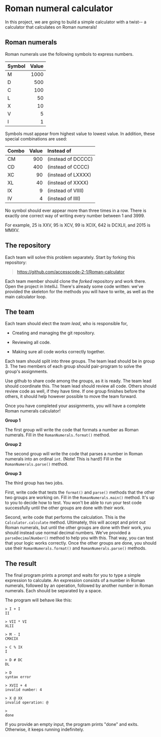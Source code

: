 Roman numeral calculator
==

In this project, we are going to build a simple calculator with a twist-- a 
calculator that calculates on Roman numerals!


Roman numerals
--

Roman numerals use the following symbols to express numbers.

  Symbol | Value
  :------|-----:
  M      |  1000
  D      |   500
  C      |   100
  L      |    50
  X      |    10
  V      |     5
  I      |     1

Symbols must appear from highest value to lowest value.
In addition, these special combinations are used:

  Combo  | Value| Instead of
  :------|-----:|:------------------
  CM     |  900 | (instead of DCCCC)
  CD     |  400 | (instead of CCCC)
  XC     |   90 | (instead of LXXXX)
  XL     |   40 | (instead of XXXX)
  IX     |    9 | (instead of VIIII)
  IV     |    4 | (instead of IIII)

No symbol should ever appear more than three times in a row.  There is exactly
one correct way of writing every number between 1 and 3999.

For example, 25 is XXV, 95 is XCV, 99 is XCIX, 642 is DCXLII, and 2015 is MMXV.


The repository
--

Each team will solve this problem separately.  Start by forking this repository:

>  https://github.com/accesscode-2-1/Roman-calculator

Each team member should clone the _forked_ repository and work there.  Open the
project in IntelliJ.  There's already some code written: we've provided
the skeleton for the methods you will have to write, as well as the main 
calculator loop.  


The team
--

Each team should elect the _team lead_, who is responsible for,

* Creating and managing the git repository.

* Reviewing all code.

* Making sure all code works correctly together.

Each team should split into three groups.  The team lead should be in group 3.
The two members of each group should pair-program to solve the group's
assignments.  

Use github to share code among the groups, as it is ready.  The team lead should
coordinate this.  The team lead should review all code.  Others should review
code as well, if they have time.  If one group finishes before the others, it
should help however possible to move the team forward.

Once you have completed your assignments, you will have a complete Roman
numerals calculator!


**Group 1**

The first group will write the code that formats a number as Roman numerals.
Fill in the `RomanNumerals.format()` method. 

**Group 2**

The second group will write the code that parses a number in Roman numerals into
an ordinal `int`.  (Note!  This is hard!)  Fill in the `RomanNumerals.parse()`
method.

**Group 3**

The third group has two jobs.

First, write code that tests the `format()` and `parse()` methods that the
other two groups are working on.  Fill in the `RomanNumerals.main()` method.
It's up to you to decide how to test.  You won't be able to run your test
code successfully until the other groups are done with their work.

Second, write code that performs the calculation.  This is the
`Calculator.calculate` method.  Ultimately, this will accept and print out Roman
numerals, but until the other groups are done with their work, you should
instead use normal decimal numbers.  We've provided a `parseDecimalNumber()`
method to help you with this.  That way, you can test that your logic works
correctly.  Once the other groups are done, you should use their
`RomanNumerals.format()` and `RomanNumerals.parse()` methods.


The result
--

The final program prints a prompt and waits for you to type a simple expression
to calculate.  An expression consists of a number in Roman numerals, followed
by an operation, followed by another number in Roman numerals.  Each should
be separated by a space.

The program will behave like this:

    > I + I
    II

    > VII * VI
    XLII

    > M - I
    CMXCIX

    > C % IX
    I

    > D # DC
    DL

    > D
    syntax error

    > XVII + 4
    invalid number: 4

    > X @ XX
    invalid operation: @

    >
    done

If you provide an empty input, the program prints "done" and exits.  Otherwise,
it keeps running indefinitely.

